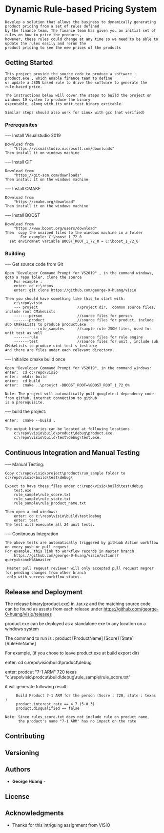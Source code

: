 # Dynamic Rule-based Pricing System

    Develop a solution that allows the business to dynamically generating product pricing from a set of rules defined 
    by the finance team. The finance team has given you an initial set of rules on how to price the products, 
    however, these rules could change at any time so we need to be able to update the rules easily and rerun the 
    product pricing to see the new prices of the products

## Getting Started

    This project provide the source code to produce a software : product.exe , which enable finance team to define 
    or update a JSON based rule to drive the software to generate the rule-based price. 

    The instructions below will cover the steps to build the project on windows 10 system to produce the binary 
    executable, along with its unit test binary excitable.
    
    Similar steps should also work for Linux with gcc (not verified) 

	
### Prerequisites


--- Install Visualstudio 2019

    Download from
        "https://visualstudio.microsoft.com/downloads"       
    Then install it on windows machine
    
--- Install GIT

    Download from
        "https://git-scm.com/downloads"
    Then install it on the windows machine

--- Install CMAKE

    Download from
        "https://cmake.org/download"
    Then install it on the windows machine
	
--- Install BOOST

    Download from
        "https://www.boost.org/users/download"
    Then  copy the unziped files to the windows machine in a folder
	       For example: C:\boost_1_72_0
	  set enviromnet variable BOOST_ROOT_1_72_0 = C:\boost_1_72_0
	

 
### Building


--- Get source code from Git

    Open "Developer Command Prompt for VS2019" , in the command windows, goto a repo foler, clone the source
        For example :
        enter: cd c:\repos
        enter: git clone https://github.com/george-0-huang/visio 
        
    Then you should have something like this to start with:
        c:\repo\visio   
        --- project                  //project dir,  common source files, include root CMakeLists
        -------person                //source files for person
        -------product               //source files for product, include sub CMakeLists to produce product.exe
        -----------rule_samples      //sample rule JSON files, used for unit test as well
        -------rule                  //source files for rule engine
        -------test                  //source files for unit , include sub CMakeLists to produce uint test's test.exe
    And there are files under each relevant directory.          

--- Initialize cmake build once

    Open "Developer Command Prompt for VS2019", in the command windows:
    enter:  cd c:\repo\visio 
    enter:  mkdir build
    enter:  cd build 
    enter:  cmake ..\proejct -DBOOST_ROOT=%BOOST_ROOT_1_72_0%

    Note: The project will automatically pull googletest dependency code from github, internet connection to github 
    is a prerequisite.
   
--- build the project:
    
    enter:  cmake --build .

    The output binaries can be located at following locations
        c:\repo\visio\build\product\debug\product.exe. 
        c:\repo\visio\build\test\debug\test.exe. 

## Continuous Integration and Manual Testing 

--- Manual Testing:

    Copy c:\repo\visio\project\product\run_sample folder to c:\repo\visio\build\test\debug\
    
    Expect to have these files under c:\repo\visio\build\test\debug
        test.exe
        rule_sample\rule_score.txt
        rule_sample\rule_state.txt
        rule_sample\rule_product_name.txt

    Then open a cmd windows:
        enter: cd c:\repo\visio\build\test]debug
        enter: test 
    The test will execuate all 24 unit tests.
    
--- Conitnuous Integration 

    The above tests are automatically triggered by gitHuab Action workflow on every push or pull request
    For example, this link to workflow records in master branch
        https://github.com/george-0-huang/visio/actions?query=branch%3Amaster

     Master pull reqeust reviewer will only accepted pull request megrer for pending changes from other branch 
     only with success workflow status.  

## Release and Deployment

   The release binary(product.exe) in .tar.xz and the matching source code can be found as assets from each release under
       https://github.com/george-0-huang/visio/releases
       
   product.exe  can be deployed as a standalone exe to any location on a windows system

   The command to run is : product [ProductName] [Score] [State] [RuleFileName]

   For example, (if you chose to leave product.exe at build export dir)
   
   
   enter: cd c:\repo\visio\build\product\debug
   
   enter: prodcut "7-1 ARM" 720 texas "c:\repo\visio\prodcut\build\debug\rule_sample\rule_score.txt" 
   
   it will generate following result:
   
   
         Build Product 7-1 ARM for the person (Socre : 720, state : texas )
         product.interest_rate == 4.7 (5-0.3)
         product.disqualified == false

    Note: Since rules_score.txt does not include rule on product name, 
          the product's name "7-1 ARM" has no impact on the rate

## Contributing

## Versioning

## Authors

* **George Huang** -


## License


## Acknowledgments

* Thanks for this intriguing assignment from VISIO
